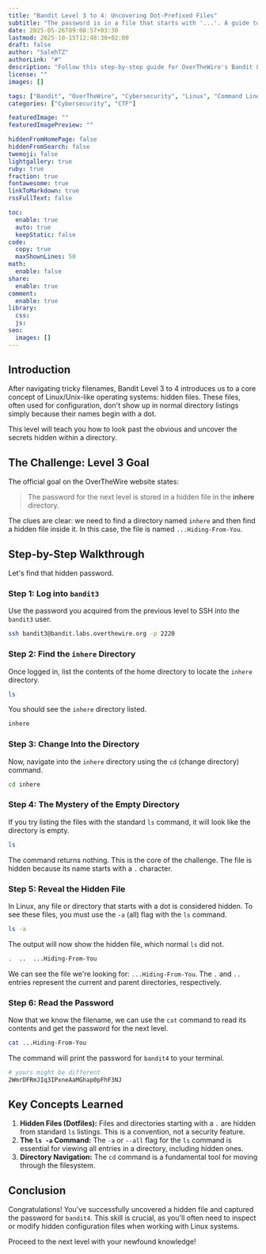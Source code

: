 ```yaml
---
title: "Bandit Level 3 to 4: Uncovering Dot-Prefixed Files"
subtitle: "The password is in a file that starts with '...'. A guide to finding hidden files in Linux with 'ls -a'."
date: 2025-05-26T09:08:57+03:30
lastmod: 2025-10-15T12:48:30+02:00
draft: false
author: "SalehTZ"
authorLink: "#"
description: "Follow this step-by-step guide for OverTheWire's Bandit Level 3 to 4. Learn how files starting with dots, like '...Hiding-From-You', are hidden by default and how to reveal them using the 'ls -a' command."
license: ""
images: []

tags: ["Bandit", "OverTheWire", "Cybersecurity", "Linux", "Command Line", "CTF", "Hidden Files", "ls"]
categories: ["Cybersecurity", "CTF"]

featuredImage: ""
featuredImagePreview: ""

hiddenFromHomePage: false
hiddenFromSearch: false
twemoji: false
lightgallery: true
ruby: true
fraction: true
fontawesome: true
linkToMarkdown: true
rssFullText: false

toc:
  enable: true
  auto: true
  keepStatic: false
code:
  copy: true
  maxShownLines: 50
math:
  enable: false
share:
  enable: true
comment:
  enable: true
library:
  css:
  js:
seo:
  images: []
---
```


## Introduction

After navigating tricky filenames, Bandit Level 3 to 4 introduces us to a core concept of Linux/Unix-like operating systems: hidden files. These files, often used for configuration, don't show up in normal directory listings simply because their names begin with a dot.

This level will teach you how to look past the obvious and uncover the secrets hidden within a directory.

## The Challenge: Level 3 Goal

The official goal on the OverTheWire website states:

> The password for the next level is stored in a hidden file in the **inhere** directory.

The clues are clear: we need to find a directory named `inhere` and then find a hidden file inside it. In this case, the file is named `...Hiding-From-You`.

## Step-by-Step Walkthrough

Let's find that hidden password.

### Step 1: Log into `bandit3`

Use the password you acquired from the previous level to SSH into the `bandit3` user.

```bash
ssh bandit3@bandit.labs.overthewire.org -p 2220
````

### Step 2: Find the `inhere` Directory

Once logged in, list the contents of the home directory to locate the `inhere` directory.

```bash
ls
```

You should see the `inhere` directory listed.

```bash
inhere
```

### Step 3: Change Into the Directory

Now, navigate into the `inhere` directory using the `cd` (change directory) command.

```bash
cd inhere
```

### Step 4: The Mystery of the Empty Directory

If you try listing the files with the standard `ls` command, it will look like the directory is empty.

```bash
ls
```

The command returns nothing. This is the core of the challenge. The file is hidden because its name starts with a `.` character.

### Step 5: Reveal the Hidden File

In Linux, any file or directory that starts with a dot is considered hidden. To see these files, you must use the `-a` (all) flag with the `ls` command.

```bash
ls -a
```

The output will now show the hidden file, which normal `ls` did not.

```bash
.  ..  ...Hiding-From-You
```

We can see the file we're looking for: `...Hiding-From-You`. The `.` and `..` entries represent the current and parent directories, respectively.

### Step 6: Read the Password

Now that we know the filename, we can use the `cat` command to read its contents and get the password for the next level.

```bash
cat ...Hiding-From-You
```

The command will print the password for `bandit4` to your terminal.

```bash
# yours might be different
2WmrDFRmJIq3IPxneAaMGhap0pFhF3NJ
```

## Key Concepts Learned

1. **Hidden Files (Dotfiles):** Files and directories starting with a `.` are hidden from standard `ls` listings. This is a convention, not a security feature.
2. **The `ls -a` Command:** The `-a` or `--all` flag for the `ls` command is essential for viewing all entries in a directory, including hidden ones.
3. **Directory Navigation:** The `cd` command is a fundamental tool for moving through the filesystem.

## Conclusion

Congratulations\! You've successfully uncovered a hidden file and captured the password for `bandit4`. This skill is crucial, as you'll often need to inspect or modify hidden configuration files when working with Linux systems.

Proceed to the next level with your newfound knowledge\!

